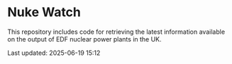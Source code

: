 # Nuke Watch

This repository includes code for retrieving the latest information available on the output of EDF nuclear power plants in the UK.

Last updated: 2025-06-19 15:12